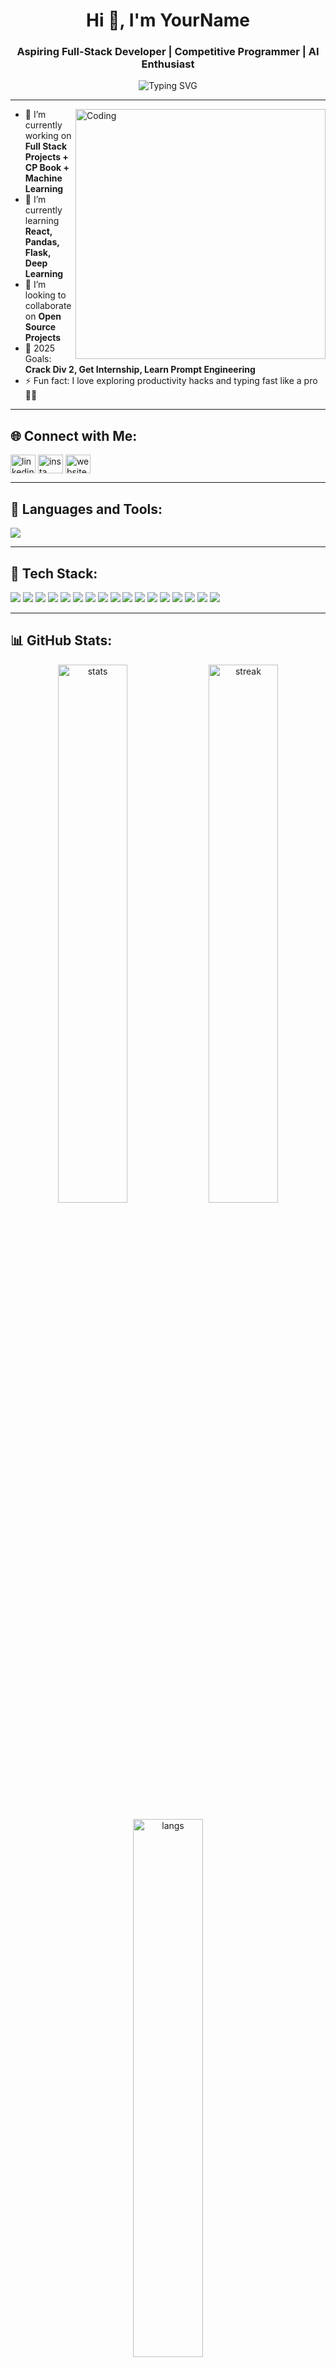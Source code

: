 <h1 align="center">Hi 👋, I'm YourName</h1>
<h3 align="center">Aspiring Full-Stack Developer | Competitive Programmer | AI Enthusiast</h3>

<p align="center">
  <img src="https://readme-typing-svg.herokuapp.com?font=Fira+Code&pause=1000&center=true&width=435&lines=Second+Year+Student+%7C+DS%2FAlgo+Lover;Passionate+about+AI%2FML+%7C+Web+Dev;Learning+and+Building+Daily!+%F0%9F%92%AA" alt="Typing SVG" />
</p>

---

<img align="right" alt="Coding" width="400" src="https://cdn.dribbble.com/users/1162077/screenshots/3848914/programmer.gif" />

- 🔭 I’m currently working on **Full Stack Projects + CP Book + Machine Learning**
- 🌱 I’m currently learning **React, Pandas, Flask, Deep Learning**
- 👯 I’m looking to collaborate on **Open Source Projects**
- 🥅 2025 Goals: **Crack Div 2, Get Internship, Learn Prompt Engineering**
- ⚡ Fun fact: I love exploring productivity hacks and typing fast like a pro 👨‍💻

---

## 🌐 Connect with Me:

<p align="left">
<a href="https://www.linkedin.com/in/your-link" target="blank"><img align="center" src="https://skillicons.dev/icons?i=linkedin" alt="linkedin" height="30" width="40" /></a>
<a href="https://instagram.com/your-id" target="blank"><img align="center" src="https://skillicons.dev/icons?i=instagram" alt="insta" height="30" width="40" /></a>
<a href="https://yourwebsite.com" target="blank"><img align="center" src="https://skillicons.dev/icons?i=devdotto" alt="website" height="30" width="40" /></a>
</p>

---

## 🚀 Languages and Tools:

<p align="left">
  <img src="https://skillicons.dev/icons?i=cpp,python,html,css,js,bootstrap,react,nodejs,mongodb,mysql,git,github,vscode" />
</p>

---

## 🧠 Tech Stack:

<p align="left">
  <img src="https://img.shields.io/badge/C-00599C?style=for-the-badge&logo=c&logoColor=white"/>
  <img src="https://img.shields.io/badge/C%2B%2B-00599C?style=for-the-badge&logo=c%2B%2B&logoColor=white"/>
  <img src="https://img.shields.io/badge/Python-14354C?style=for-the-badge&logo=python&logoColor=white"/>
  <img src="https://img.shields.io/badge/HTML5-E34F26?style=for-the-badge&logo=html5&logoColor=white"/>
  <img src="https://img.shields.io/badge/CSS3-1572B6?style=for-the-badge&logo=css3&logoColor=white"/>
  <img src="https://img.shields.io/badge/JavaScript-F7DF1E?style=for-the-badge&logo=javascript&logoColor=black"/>
  <img src="https://img.shields.io/badge/React-20232A?style=for-the-badge&logo=react&logoColor=61DAFB"/>
  <img src="https://img.shields.io/badge/Node.js-339933?style=for-the-badge&logo=nodedotjs&logoColor=white"/>
  <img src="https://img.shields.io/badge/Express.js-000000?style=for-the-badge&logo=express&logoColor=white"/>
  <img src="https://img.shields.io/badge/MongoDB-47A248?style=for-the-badge&logo=mongodb&logoColor=white"/>
  <img src="https://img.shields.io/badge/MySQL-005C84?style=for-the-badge&logo=mysql&logoColor=white"/>
  <img src="https://img.shields.io/badge/Pandas-150458?style=for-the-badge&logo=pandas&logoColor=white"/>
  <img src="https://img.shields.io/badge/Numpy-013243?style=for-the-badge&logo=numpy&logoColor=white"/>
  <img src="https://img.shields.io/badge/Flask-000000?style=for-the-badge&logo=flask&logoColor=white"/>
  <img src="https://img.shields.io/badge/Git-F05032?style=for-the-badge&logo=git&logoColor=white"/>
  <img src="https://img.shields.io/badge/GitHub-181717?style=for-the-badge&logo=github&logoColor=white"/>
  <img src="https://img.shields.io/badge/VSCode-007ACC?style=for-the-badge&logo=visual-studio-code&logoColor=white"/>
</p>

---

## 📊 GitHub Stats:

<p align="center">
  <img src="https://github-readme-stats.vercel.app/api?username=yourusername&show_icons=true&locale=en&theme=tokyonight" alt="stats" width="47%"/>
  <img src="https://github-readme-streak-stats.herokuapp.com/?user=yourusername&theme=tokyonight" alt="streak" width="47%"/>
</p>

<p align="center">
  <img src="https://github-readme-stats.vercel.app/api/top-langs/?username=yourusername&layout=compact&theme=tokyonight" alt="langs" width="47%"/>
</p>

---

## 🏆 GitHub Trophies:

<p align="center"> <img src="https://github-profile-trophy.vercel.app/?username=yourusername&theme=onedark&no-frame=true&column=4" alt="trophies" /> </p>

---

## 🔥 Recent Highlights:

- 📘 Solved 100+ Codeforces problems and growing 💪  
- 🧠 Built a **Codeforces CP Handbook** covering 800–1800 rated problems  
- 🚀 Learning **Prompt Engineering** & building with GenAI APIs  
- 🌍 Working on **Data Science Portfolio + Real World ML Projects**  

---

### 📌 Featured Projects

Here are some pinned repositories that highlight my work:

- [📚 codeforces-cp-book](https://github.com/yourusername/codeforces-cp-book)
- [🧠 AI-Projects](https://github.com/yourusername/AI-Projects)
- [🌐 Portfolio](https://github.com/yourusername/portfolio)
- [📊 Data-Science-Projects](https://github.com/yourusername/data-science-projects)

---

> “Consistency beats talent, when talent doesn't work hard.” — *Your Favourite Quote*

<p align="center">
  <img src="https://komarev.com/ghpvc/?username=yourusername&label=Profile%20views&color=0e75b6&style=flat" alt="yourusername" />
</p>

